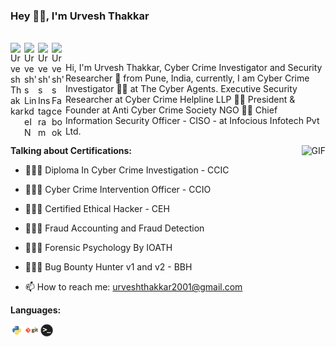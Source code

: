 ### Hey 👋🏽, I'm Urvesh Thakkar 

<br/>


<a href="https://twitter.com/karniv0re11">
<img align="left" alt="Urvesh Thakkar" | Twitter" width="22px" src="https://cdn.jsdelivr.net/npm/simple-icons@v3/icons/twitter.svg" />
</a>
<a href="https://www.linkedin.com/in/urvesh-thakkar/">
<img align="left" alt="Urvesh's LinkdeIN" width="22px" src="https://cdn.jsdelivr.net/npm/simple-icons@v3/icons/linkedin.svg" />
</a>

<a href="https://www.instagram.com/the.geekboy/">
<img align="left" alt="Urvesh's Instagram" width="22px" src="https://cdn.jsdelivr.net/npm/simple-icons@v3/icons/instagram.svg" />
</a>

<a href="https://www.facebook.com/profile.php?id=100024803556371">
<img align="left" alt="Urvesh's Facebook" width="22px" src="https://cdn.jsdelivr.net/npm/simple-icons@3.2.0/icons/facebook.svg" />
</a>

<br />

Hi, I'm Urvesh Thakkar, Cyber Crime Investigator and Security Researcher 🚀 from Pune, India, currently, I am Cyber Crime Investigator 👨‍💻 at The Cyber Agents. Executive Security Researcher at Cyber Crime Helpline LLP 🕵️‍♂️ President & Founder at Anti Cyber Crime Society NGO 🕵️‍♂️  Chief Information Security Officer - CISO - at Infocious Infotech Pvt Ltd. 

<img align="right" alt="GIF" src="https://media.giphy.com/media/lp3GUtG2waC88/source.gif" />

**Talking about Certifications:**

- 👨🏽‍💻 Diploma In Cyber Crime Investigation - CCIC 
- 👨🏽‍💻 Cyber Crime Intervention Officer - CCIO
- 👨🏽‍💻 Certified Ethical Hacker - CEH 
- 👨🏽‍💻 Fraud Accounting and Fraud Detection 
- 👨🏽‍💻 Forensic Psychology By IOATH 
- 👨🏽‍💻 Bug Bounty Hunter v1 and v2 - BBH



- 📫 How to reach me: urveshthakkar2001@gmail.com


**Languages:**

<code><img height="20" src="https://raw.githubusercontent.com/github/explore/80688e429a7d4ef2fca1e82350fe8e3517d3494d/topics/python/python.png"></code>
<code><img height="20" src="https://raw.githubusercontent.com/github/explore/80688e429a7d4ef2fca1e82350fe8e3517d3494d/topics/git/git.png"></code>
<code><img height="20" src="https://raw.githubusercontent.com/github/explore/80688e429a7d4ef2fca1e82350fe8e3517d3494d/topics/terminal/terminal.png"></code>

